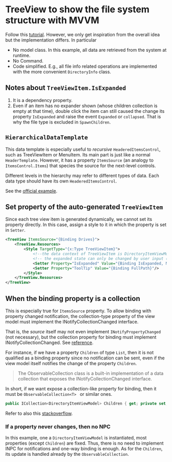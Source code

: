 ﻿# TreeView to show the file system structure with MVVM
Follow this [tutorial](https://www.youtube.com/watch?v=U2ZvZwDZmJU&list=PLrW43fNmjaQVYF4zgsD0oL9Iv6u23PI6M&index=3). However, we only get inspiration from the overall idea but the implementation differs. In particular
+ No model class. In this example, all data are retrieved from the system at runtime.
+ No Command.
+ Code simplified. E.g., all file info related operations are implemented with the more convenient `DirectoryInfo` class.

## Notes about `TreeViewItem.IsExpanded`
1. It is a dependency property.
2. Even if an item has no expander shown (whose children collection is empty at that time), double click the item can still caused the change its property `IsExpanded` and raise the event `Expanded` or `collapsed`. That is why the file type is excluded in `SpawnChildren`.

## `HierarchicalDataTemplate`
This data template is especially useful to *recursive* `HeaderedItemsControl`, such as TreeViewItem or MenuItem.
Its main part is just like a normal `HeaderTemplate`. However, it has a property `ItemsSource` (an analogy to `ItemsControl.Items`) that species the source for the next-level controls. 

Different levels in the hierarchy may refer to different types of data. Each data type should have its own `HeaderedItemsControl`.

See the [official example](https://docs.microsoft.com/en-us/dotnet/api/system.windows.hierarchicaldatatemplate?view=net-5.0#examples).

## Set property of the auto-generated `TreeViewItem`
Since each tree view item is generated dynamically, we cannot set its property directly. In this case, assign a style to it in which the property is set in `Setter`.
```xml
<TreeView ItemsSource="{Binding Drives}">
    <TreeView.Resources>
        <Style TargetType="{x:Type TreeViewItem}">
            <!--the data context of TreeViewItem is DirectoryItemViewModel-->
            <!-- the expanded state can only be changed by user input (rather than by view model) by Mode=OneWayToSource-->
            <Setter Property="IsExpanded" Value="{Binding IsExpanded, Mode=OneWayToSource}"/>
            <Setter Property="ToolTip" Value="{Binding FullPath}"/>
        </Style>
    </TreeView.Resources>
</TreeView>
```

## When the binding property is a collection
This is especially true for `ItemsSource` property. To allow binding with property changed notification, the collection-type property of the view model must implement the INotifyCollectionChanged interface. 

That is, the *source* itself may not even implement `INotifyPropertyChanged` (not necessary), but the collection property for binding must implement INotifyCollectionChanged. See [reference](https://docs.microsoft.com/en-us/dotnet/desktop/wpf/data/binding-sources-overview?view=netframeworkdesktop-4.8#using-collection-objects-as-a-binding-source).

For instance, if we have a property `Children` of type `List`, then it is not qualified as a binding property since no notification can be sent, even if the view model itself notifies the change of the property `Children`.
>The ObservableCollection<T> class is a built-in implementation of a data collection that exposes the INotifyCollectionChanged interface. 

In short, if we want expose a collection-like property for binding, then it must be `ObservableCollection<T> ` or similar ones.
```csharp
public ICollection<DirectoryItemViewModel> Children { get; private set; } = new ObservableCollection<DirectoryItemViewModel>();
```
Refer to also this [stackoverflow](https://stackoverflow.com/questions/16297983/inotifycollectionchanged-is-not-updating-the-ui).


### If a property never changes, then no NPC
In this example, one a `DirectoryItemViewModel` is instantiated, most properties (except `Children`) are fixed. Thus, there is no need to implement INPC for notifications and one-way binding is enough. As for the `Children`, its update is handled already by the `ObservableCollection`.


